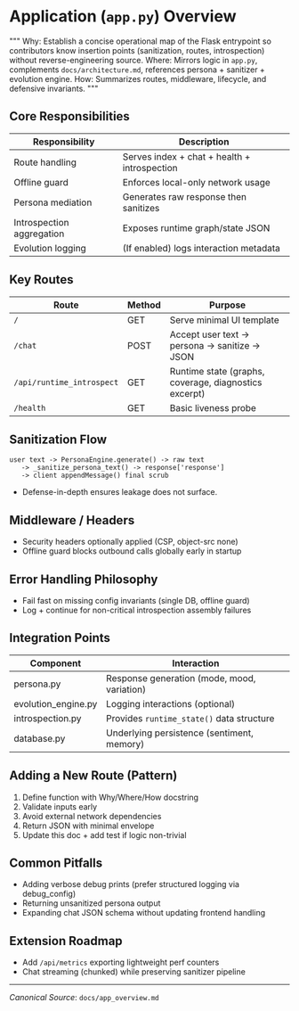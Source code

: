 # Application (`app.py`) Overview

"""
Why: Establish a concise operational map of the Flask entrypoint so contributors know insertion points (sanitization, routes, introspection) without reverse-engineering source.
Where: Mirrors logic in `app.py`, complements `docs/architecture.md`, references persona + sanitizer + evolution engine.
How: Summarizes routes, middleware, lifecycle, and defensive invariants.
"""

## Core Responsibilities
| Responsibility | Description |
|----------------|-------------|
| Route handling | Serves index + chat + health + introspection |
| Offline guard | Enforces local-only network usage |
| Persona mediation | Generates raw response then sanitizes |
| Introspection aggregation | Exposes runtime graph/state JSON |
| Evolution logging | (If enabled) logs interaction metadata |

## Key Routes
| Route | Method | Purpose |
|-------|--------|---------|
| `/` | GET | Serve minimal UI template |
| `/chat` | POST | Accept user text → persona → sanitize → JSON |
| `/api/runtime_introspect` | GET | Runtime state (graphs, coverage, diagnostics excerpt) |
| `/health` | GET | Basic liveness probe |

## Sanitization Flow
```
user text -> PersonaEngine.generate() -> raw text
   -> _sanitize_persona_text() -> response['response']
   -> client appendMessage() final scrub
```
- Defense-in-depth ensures leakage does not surface.

## Middleware / Headers
- Security headers optionally applied (CSP, object-src none)
- Offline guard blocks outbound calls globally early in startup

## Error Handling Philosophy
- Fail fast on missing config invariants (single DB, offline guard)
- Log + continue for non-critical introspection assembly failures

## Integration Points
| Component | Interaction |
|-----------|------------|
| persona.py | Response generation (mode, mood, variation) |
| evolution_engine.py | Logging interactions (optional) |
| introspection.py | Provides `runtime_state()` data structure |
| database.py | Underlying persistence (sentiment, memory) |

## Adding a New Route (Pattern)
1. Define function with Why/Where/How docstring
2. Validate inputs early
3. Avoid external network dependencies
4. Return JSON with minimal envelope
5. Update this doc + add test if logic non-trivial

## Common Pitfalls
- Adding verbose debug prints (prefer structured logging via debug_config)
- Returning unsanitized persona output
- Expanding chat JSON schema without updating frontend handling

## Extension Roadmap
- Add `/api/metrics` exporting lightweight perf counters
- Chat streaming (chunked) while preserving sanitizer pipeline

---
*Canonical Source*: `docs/app_overview.md`